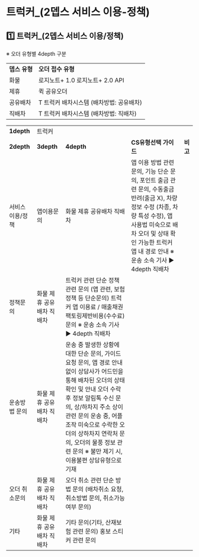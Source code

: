 # 트럭커_(2뎁스 서비스 이용-정책)

**1️⃣ 트럭커\_(2뎁스 서비스 이용/정책)**
----------------------------

※ 오더 유형별 4depth 구분

|  |  |
| --- | --- |
| **뎁스 유형** | **오더 접수 유형** |
| 화물 | 로지노트+ 1.0 로지노트+ 2.0 API |
| 제휴 | 퀵 공유오더 |
| 공유배차 | T 트럭커 배차시스템 (배차방법: 공유배차) |
| 직배차 | T 트럭커 배차시스템 (배차방법: 직배차) |

|  |  |  |  |  |
| --- | --- | --- | --- | --- |
| **1depth** | 트럭커 | | | |
| **2depth** | **3depth** | **4depth** | **CS유형선택 가이드** | **비고** |
| 서비스 이용/정책 | 앱이용문의 | 화물 제휴 공유배차 직배차 | 앱 이용 방법 관련 문의, 기능 단순 문의, 포인트 출금 관련 문의, 수동출금 반려(출금 X),  차량 정보 수정 (차종, 차량 특성 수정), 앱 사용법 미숙으로 배차 오더 및 상태 확인 가능한 트럭커 앱 내 경로 안내 ※ 운송 소속 기사 ▶ 4depth 직배차 |  |
| 정책문의 | 화물 제휴 공유배차 직배차 | 트럭커 관련 단순 정책 관련 문의 (앱 관련, 보험 정책 등 단순문의) 트럭커 앱 이용료 / 매출채권팩토링제반비용(수수료) 문의 ※ 운송 소속 기사 ▶ 4depth 직배차 |  |
| 운송방법 문의 | 화물 제휴 공유배차 직배차 | 운송 중 발생한 상황에 대한 단순 문의, 가이드 요청 문의,  앱 경로 안내 없이 상담사가 어드민을 통해 배차된 오더의 상태 확인 및 안내 오더 수락 후 정보 알림톡 수신 문의, 상/하차지 주소 상이 관련 문의 운송 중, 어플 조작 미숙으로 수락한 오더의 상하차지 연락처 문의, 오더의 물풍 정보 관련 문의 ※ 불만 제기 시, 이용불편 상담유형으로 기재 |  |
| 오더 취소문의 | 화물 제휴 공유배차 직배차 | 오더 취소 관련 단순 방법 문의 (배차취소 요청, 취소방법 문의, 취소가능 여부 문의) |  |
| 기타 | 화물 제휴 공유배차 직배차 | 기타 문의(기타, 산재보험 관련 문의) 홍보 스티커 관련 문의 |  |